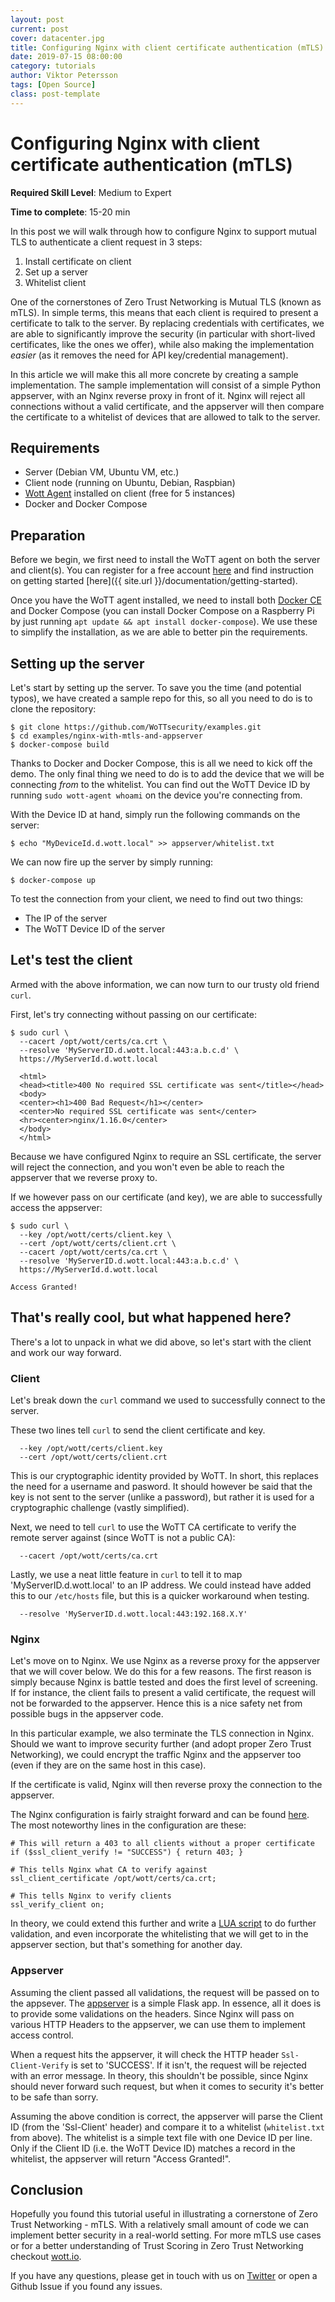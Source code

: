 ```yaml
---
layout: post
current: post
cover: datacenter.jpg
title: Configuring Nginx with client certificate authentication (mTLS)
date: 2019-07-15 08:00:00
category: tutorials
author: Viktor Petersson
tags: [Open Source]
class: post-template
---
```


#  Configuring Nginx with client certificate authentication (mTLS)

**Required Skill Level**: Medium to Expert 

**Time to complete**: 15-20 min

In this post we will walk through how to configure Nginx to support mutual TLS to authenticate a client request in 3 steps:

1. Install certificate on client
2. Set up a server
3. Whitelist client

One of the cornerstones of Zero Trust Networking is Mutual TLS (known as mTLS). In simple terms, this means that each client is required to present a certificate to talk to the server. By replacing credentials with certificates, we are able to significantly improve the security (in particular with short-lived certificates, like the ones we offer), while also making the implementation *easier* (as it removes the need for API key/credential management).

In this article we will make this all more concrete by creating a sample implementation. The sample implementation will consist of a simple Python appserver, with an Nginx reverse proxy in front of it. Nginx will reject all connections without a valid certificate, and the appserver will then compare the certificate to a whitelist of devices that are allowed to talk to the server.

## Requirements

- Server (Debian VM, Ubuntu VM, etc.)
- Client node (running on Ubuntu, Debian, Raspbian)
- [Wott Agent](https://dash.wott.io/accounts/register/) installed on client (free for 5 instances)
- Docker and Docker Compose

## Preparation

Before we begin, we first need to install the WoTT agent on both the server and client(s). You can register for a free account [here](https://dash.wott.io/accounts/register/) and find instruction on getting started [here]({{ site.url }}/documentation/getting-started).

Once you have the WoTT agent installed, we need to install both [Docker CE](https://docs.docker.com/install/linux/docker-ce/debian/) and Docker Compose (you can install Docker Compose on a Raspberry Pi by just running `apt update && apt install docker-compose`). We use these to simplify the installation, as we are able to better pin the requirements.

## Setting up the server

Let's start by setting up the server. To save you the time (and potential typos), we have created a sample repo for this, so all you need to do is to clone the repository:

```
$ git clone https://github.com/WoTTsecurity/examples.git
$ cd examples/nginx-with-mtls-and-appserver
$ docker-compose build
```

Thanks to Docker and Docker Compose, this is all we need to kick off the demo. The only final thing we need to do is to add the device that we will be connecting *from* to the whitelist. You can find out the WoTT Device ID by running `sudo wott-agent whoami` on the device you're connecting from.

With the Device ID at hand, simply run the following commands on the server:

```
$ echo "MyDeviceId.d.wott.local" >> appserver/whitelist.txt
```

We can now fire up the server by simply running:

```
$ docker-compose up
```

To test the connection from your client, we need to find out two things:

 * The IP of the server
 * The WoTT Device ID of the server


## Let's test the client

Armed with the above information, we can now turn to our trusty old friend `curl`.

First, let's try connecting without passing on our certificate:

```
$ sudo curl \
  --cacert /opt/wott/certs/ca.crt \
  --resolve 'MyServerID.d.wott.local:443:a.b.c.d' \
  https://MyServerId.d.wott.local

  <html>
  <head><title>400 No required SSL certificate was sent</title></head>
  <body>
  <center><h1>400 Bad Request</h1></center>
  <center>No required SSL certificate was sent</center>
  <hr><center>nginx/1.16.0</center>
  </body>
  </html>

```

Because we have configured Nginx to require an SSL certificate, the server will reject the connection, and you won't even be able to reach the appserver that we reverse proxy to.

If we however pass on our certificate (and key), we are able to successfully access the appserver:

```
$ sudo curl \
  --key /opt/wott/certs/client.key \
  --cert /opt/wott/certs/client.crt \
  --cacert /opt/wott/certs/ca.crt \
  --resolve 'MyServerID.d.wott.local:443:a.b.c.d' \
  https://MyServerId.d.wott.local

Access Granted!
```

## That's really cool, but what happened here?

There's a lot to unpack in what we did above, so let's start with the client and work our way forward.


### Client

Let's break down the `curl` command we used to successfully connect to the server.

These two lines tell `curl` to send the client certificate and key.
```
  --key /opt/wott/certs/client.key
  --cert /opt/wott/certs/client.crt
```
This is our cryptographic identity provided by WoTT. In short, this replaces the need for a username and pasword. It should however be said that the key is not sent to the server (unlike a password), but rather it is used for a cryptographic challenge (vastly simplified).

Next, we need to tell `curl` to use the WoTT CA certificate to verify the remote server against (since WoTT is not a public CA):

```
  --cacert /opt/wott/certs/ca.crt
```

Lastly, we use a neat little feature in `curl` to tell it to map 'MyServerID.d.wott.local' to an IP address. We could instead have added this to our `/etc/hosts` file, but this is a quicker workaround when testing.

```
  --resolve 'MyServerID.d.wott.local:443:192.168.X.Y'
```


### Nginx

Let's move on to Nginx. We use Nginx as a reverse proxy for the appserver that we will cover below. We do this for a few reasons. The first reason is simply because Nginx is battle tested and does the first level of screening. If for instance, the client fails to present a valid certificate, the request will not be forwarded to the appserver. Hence this is a nice safety net from possible bugs in the appserver code.

In this particular example, we also terminate the TLS connection in Nginx. Should we want to improve security further (and adopt proper Zero Trust Networking), we could encrypt the traffic Nginx and the appserver too (even if they are on the same host in this case).

If the certificate is valid, Nginx will then reverse proxy the connection to the appserver.

The Nginx configuration is fairly straight forward and can be found [here](https://github.com/WoTTsecurity/examples/blob/master/nginx-with-mtls-and-appserver/nginx/reverse-proxy.conf). The most noteworthy lines in the configuration are these:

```
# This will return a 403 to all clients without a proper certificate
if ($ssl_client_verify != "SUCCESS") { return 403; }

# This tells Nginx what CA to verify against
ssl_client_certificate /opt/wott/certs/ca.crt;

# This tells Nginx to verify clients
ssl_verify_client on;
```

In theory, we could extend this further and write a [LUA script](https://github.com/openresty/lua-nginx-module#readme) to do further validation, and even incorporate the whitelisting that we will get to in the appserver section, but that's something for another day.

### Appserver

Assuming the client passed all validations, the request will be passed on to the appsever. The [appserver](https://github.com/WoTTsecurity/examples/blob/master/nginx-with-mtls-and-appserver/appserver/app.py) is a simple Flask app. In essence, all it does is to provide some validations on the headers. Since Nginx will pass on various HTTP Headers to the appserver, we can use them to implement access control.

When a request hits the appserver, it will check the HTTP header `Ssl-Client-Verify` is set to 'SUCCESS'. If it isn't, the request will be rejected with an error message. In theory, this shouldn't be possible, since Nginx should never forward such request, but when it comes to security it's better to be safe than sorry.

Assuming the above condition is correct, the appserver will parse the Client ID (from the 'Ssl-Client' header) and compare it to a whitelist (`whitelist.txt` from above). The whitelist is a simple text file with one Device ID per line. Only if the Client ID (i.e. the WoTT Device ID) matches a record in the whitelist, the appserver will return "Access Granted!".


## Conclusion

Hopefully you found this tutorial useful in illustrating a cornerstone of Zero Trust Networking - mTLS. With a relatively small amount of code we can implement better security in a real-world setting. For more mTLS use cases or for a better understanding of Trust Scoring in Zero Trust Networking checkout [wott.io](https://twitter.com/wottsecurity).

If you have any questions, please get in touch with us on [Twitter](https://twitter.com/wottsecurity) or open a Github Issue if you found any issues.

